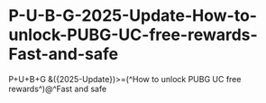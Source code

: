 # P-U-B-G-2025-Update-How-to-unlock-PUBG-UC-free-rewards-Fast-and-safe
P+U+B+G &amp;({2025-Update})>=(^How to unlock PUBG UC free rewards^)@^Fast and safe
